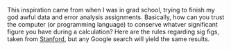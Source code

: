 This inspiration came from when I was in grad school, trying to finish my god awful data and error analysis assignments. Basically, how can you trust the computer (or programming language) to conserve whatver significant figure you have during a calculation? Here are the rules regarding sig figs, taken from [Stanford](http://web.stanford.edu/class/archive/chem/chem31a/chem31a.1112/notes_on_significant_figures.pdf), but any Google search will yield the same results.
